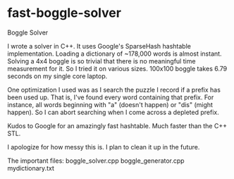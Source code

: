 fast-boggle-solver
==================

Boggle Solver

I wrote a solver in C++. It uses Google's SparseHash hashtable implementation. Loading a dictionary of ~178,000 words is almost instant. Solving a 4x4 boggle is so trivial that there is no meaningful time measurement for it. So I tried it on various sizes. 100x100 boggle takes 6.79 seconds on my single core laptop.

One optimization I used was as I search the puzzle I record if a prefix has been used up. That is, I've found every word containing that prefix. For instance, all words beginning with "a" (doesn't happen) or "dis" (might happen). So I can abort searching when I come across a depleted prefix.

Kudos to Google for an amazingly fast hashtable. Much faster than the C++ STL.

I apologize for how messy this is. I plan to clean it up in the future.

The important files:
boggle_solver.cpp 
boggle_generator.cpp
mydictionary.txt 
